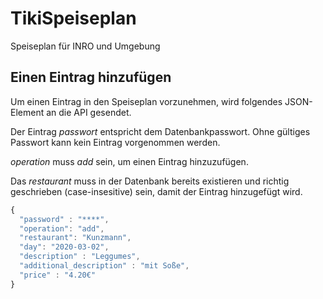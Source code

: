 # TikiSpeiseplan
Speiseplan für INRO und Umgebung

## Einen Eintrag hinzufügen
Um einen Eintrag in den Speiseplan vorzunehmen, wird folgendes JSON-Element an die API gesendet.

Der Eintrag _passwort_ entspricht dem Datenbankpasswort. Ohne gültiges Passwort kann kein Eintrag vorgenommen werden.

_operation_ muss _add_ sein, um einen Eintrag hinzuzufügen.

Das _restaurant_ muss in der Datenbank bereits existieren und richtig geschrieben (case-insesitive) sein, damit der Eintrag hinzugefügt wird.

```javascript
{
  "password" : "****",
  "operation": "add",
  "restaurant": "Kunzmann",
  "day": "2020-03-02",
  "description" : "Leggumes",
  "additional_description" : "mit Soße",
  "price" : "4.20€"
}
```
